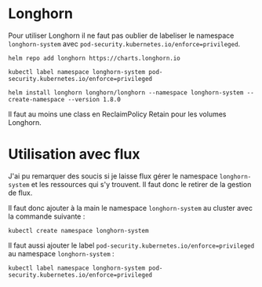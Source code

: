 # Longhorn

Pour utiliser Longhorn il ne faut pas oublier de labeliser le namespace `longhorn-system` avec `pod-security.kubernetes.io/enforce=privileged`.

```
helm repo add longhorn https://charts.longhorn.io
```

```
kubectl label namespace longhorn-system pod-security.kubernetes.io/enforce=privileged
```

```
helm install longhorn longhorn/longhorn --namespace longhorn-system --create-namespace --version 1.8.0
```

Il faut au moins une class en ReclaimPolicy Retain pour les volumes Longhorn.

# Utilisation avec flux

J'ai pu remarquer des soucis si je laisse flux gérer le namespace `longhorn-system` et les ressources qui s'y trouvent. Il faut donc le retirer de la gestion de flux.

Il faut donc ajouter à la main le namespace `longhorn-system` au cluster avec la commande suivante :

```
kubectl create namespace longhorn-system
```

Il faut aussi ajouter le label `pod-security.kubernetes.io/enforce=privileged` au namespace `longhorn-system` :

```
kubectl label namespace longhorn-system pod-security.kubernetes.io/enforce=privileged
```